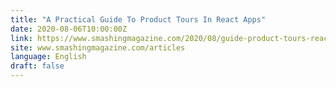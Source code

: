```yaml
---
title: "A Practical Guide To Product Tours In React Apps"
date: 2020-08-06T10:00:00Z
link: https://www.smashingmagazine.com/2020/08/guide-product-tours-react-apps/?utm_medium=RSS&utm_source=news.12bit.vn
site: www.smashingmagazine.com/articles
language: English
draft: false
---
```

